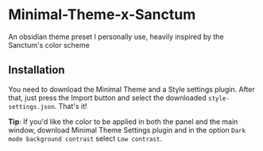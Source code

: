 # Minimal-Theme-x-Sanctum
An obsidian theme preset I personally use, heavily inspired by the Sanctum's color scheme

## Installation
You need to download the Minimal Theme and a Style settings plugin. After that, just press the Import button and select the downloaded `style-settings.json`. That's it!

**Tip**: If you'd like the color to be applied in both the panel and the main window, download Minimal Theme Settings plugin and in the option `Dark mode background contrast` select `Low contrast`.
